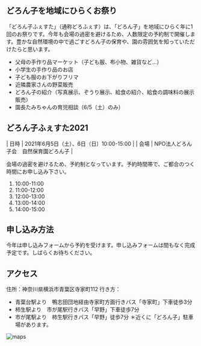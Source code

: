 ## どろん子を地域にひらくお祭り

「どろん子ふぇすた」（通称どろふぇす）は、「どろん子」を地域にひらく年に1回のお祭りです。今年も会場の過密を避けるため、人数限定の予約制で開催します。豊かな自然環境の中で過ごすどろん子の保育や、園の雰囲気を知っていただけたらと思います。

- 父母の手作り品マーケット（子ども服、布小物、雑貨など…）
- 小学生の手作り品のお店
- 子ども服のお下がりフリマ
- 近隣農家さんの野菜販売
- どろん子の紹介（写真展示、ぞうり展示、給食の紹介、給食の調味料の展示販売）
- 園長たみちゃんの育児相談（6/5（土）のみ）

## どろん子ふぇすた2021

| 日時 | 2021年6月5日（土）、6日（日）10:00-15:00 |
| 会場 | NPO法人どろん子会　自然保育園どろん子 |

会場の過密を避けるため、予約制となっています。予約時間帯で、ご都合のつく時間にお申し込み下さい。
1. 10:00-11:00
2. 11:00-12:00
3. 12:00-13:00
4. 13:00-14:00
4. 14:00-15:00
## 申し込み方法

今年は申し込みフォームから予約を受けます。申し込みフォームは間もなく完成予定です。しばらくお待ちください。

## アクセス

住所：神奈川県横浜市青葉区寺家町112
行き方：
- 青葉台駅より　鴨志田団地経由寺家町方面行きバス「寺家町」下車徒歩3分
- 柿生駅より　市が尾駅行きバス「早野」下車徒歩7分
- 市が尾駅より　柿生駅行きバス「早野」徒歩7分
＊近くに「どろん子」駐車場があります。

![maps](https://www.google.com/maps/embed?pb=!1m18!1m12!1m3!1d3245.3378965266284!2d139.5073931155644!3d35.570050943668356!2m3!1f0!2f0!3f0!3m2!1i1024!2i768!4f13.1!3m3!1m2!1s0x6018f9ec8d5e9155%3A0x5eae125fc2c3e032!2z44CSMjI3LTAwMzEg56We5aWI5bed55yM5qiq5rWc5biC6Z2S6JGJ5Yy65a-65a6255S677yR77yR77yS!5e0!3m2!1sja!2sjp!4v1602396004366!5m2!1sja!2sjp)
